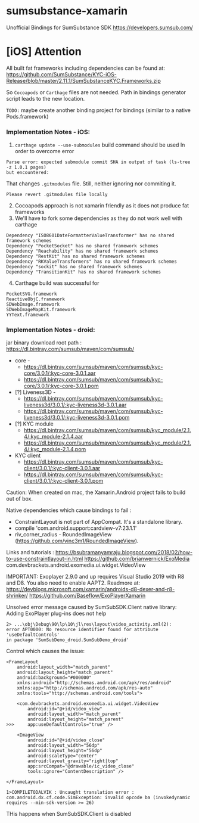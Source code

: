 # sumsubstance-xamarin
Unofficial Bindings for SumSubstance SDK https://developers.sumsub.com/

# [iOS] Attention

All built fat frameworks including dependencies can be found at: 
https://github.com/SumSubstance/KYC-iOS-Release/blob/master/2.11.1/SumSubstanceKYC.Frameworks.zip

So `Cocoapods` or `Carthage` files are not needed.
Path in bindings generator script leads to the new location.

`TODO:` maybe create another binding project for bindings 
(similar to a native Pods.framework)




### Implementation Notes - iOS:

1. `carthage update --use-submodules` build command should be used
   In order to overcome error 
```
Parse error: expected submodule commit SHA in output of task (ls-tree -z 1.0.1 pages) 
but encountered:
```
That changes `.gitmodules` file. Still, neither ignoring nor commiting it. 
```
Please revert .gitmodules file locally
```

2. Cocoapods approach is not xamarin friendly as it does not produce fat frameworks
3. We'll have to fork some dependencies as they do not work well with carthage
```
Dependency "ISO8601DateFormatterValueTransformer" has no shared framework schemes
Dependency "PocketSocket" has no shared framework schemes
Dependency "Reachability" has no shared framework schemes
Dependency "RestKit" has no shared framework schemes
Dependency "RKValueTransformers" has no shared framework schemes
Dependency "sockit" has no shared framework schemes
Dependency "TransitionKit" has no shared framework schemes
```
4. Carthage build was successful for
```
PocketSVG.framework
ReactiveObjC.framework
SDWebImage.framework
SDWebImageMapKit.framework
YYText.framework
```

### Implementation Notes - droid:

jar binary download root path : https://dl.bintray.com/sumsub/maven/com/sumsub/


* core -
    - https://dl.bintray.com/sumsub/maven/com/sumsub/kyc-core/3.0.1/:kyc-core-3.0.1.aar
    - https://dl.bintray.com/sumsub/maven/com/sumsub/kyc-core/3.0.1/:kyc-core-3.0.1.pom
* [?] Liveness3D -
    - https://dl.bintray.com/sumsub/maven/com/sumsub/kyc-liveness3d/3.0.1/:kyc-liveness3d-3.0.1.aar
    - https://dl.bintray.com/sumsub/maven/com/sumsub/kyc-liveness3d/3.0.1/:kyc-liveness3d-3.0.1.pom
* [?] KYC module
    - https://dl.bintray.com/sumsub/maven/com/sumsub/kyc_module/2.1.4/:kyc_module-2.1.4.aar
    - https://dl.bintray.com/sumsub/maven/com/sumsub/kyc_module/2.1.4/:kyc_module-2.1.4.pom
* KYC client
    - https://dl.bintray.com/sumsub/maven/com/sumsub/kyc-client/3.0.1/:kyc-client-3.0.1.aar
    - https://dl.bintray.com/sumsub/maven/com/sumsub/kyc-client/3.0.1/:kyc-client-3.0.1.pom

Caution: When created on mac, the Xamarin.Android project fails to build out of box.

Native dependencies which cause bindings to fail :
* ConstraintLayout is not part of AppCompat. It's a standalone library.
* compile 'com.android.support:cardview-v7:23.1.1'
* riv_corner_radius  - RoundedImageView (https://github.com/vinc3m1/RoundedImageView).

Links and tutorials :
https://bsubramanyamraju.blogspot.com/2018/02/how-to-use-constraintlayout-in.html
https://github.com/brianwernick/ExoMedia
com.devbrackets.android.exomedia.ui.widget.VideoView


IMPORTANT: Exoplayer 2.9.0 and up requires Visual Studio 2019 with R8 and D8. You also need to enable AAPT2. Readmore at: https://devblogs.microsoft.com/xamarin/androids-d8-dexer-and-r8-shrinker/
https://github.com/Baseflow/ExoPlayerXamarin


Unsolved error message caused by SumSubSDK.Client native library:
Adding ExoPlayer plug-ins does not help
```
2> ...\obj\Debug\90\lp\10\jl\res\layout\video_activity.xml(2): 
error APT0000: No resource identifier found for attribute 'useDefaultControls' 
in package 'SumSubDemo_droid.SumSubDemo_droid'
```

Control which causes the issue:
```
<FrameLayout 
	android:layout_width="match_parent" 
	android:layout_height="match_parent" 
	android:background="#000000" 
	xmlns:android="http://schemas.android.com/apk/res/android" 
	xmlns:app="http://schemas.android.com/apk/res-auto" 
	xmlns:tools="http://schemas.android.com/tools">
	
	<com.devbrackets.android.exomedia.ui.widget.VideoView 
		android:id="@+id/video_view" 
		android:layout_width="match_parent" 
		android:layout_height="match_parent" 
>>>		app:useDefaultControls="true" />
		
	<ImageView 
		android:id="@+id/video_close" 
		android:layout_width="56dp" 
		android:layout_height="56dp" 
		android:scaleType="center" 
		android:layout_gravity="right|top" 
		app:srcCompat="@drawable/ic_video_close" 
		tools:ignore="ContentDescription" />
		
</FrameLayout>
```




```
1>COMPILETODALVIK : Uncaught translation error : com.android.dx.cf.code.SimException: invalid opcode ba (invokedynamic requires --min-sdk-version >= 26)
```
THis happens when SumSubSDK.Client is disabled
